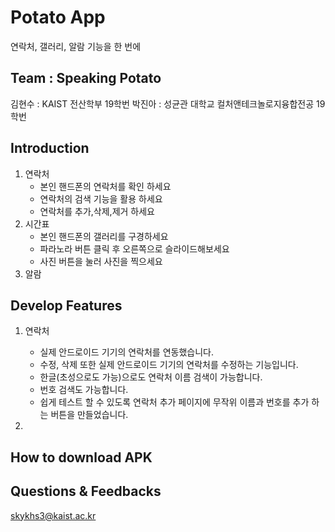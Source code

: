 # Potato App

연락처, 갤러리, 알람 기능을 한 번에

## Team : Speaking Potato
김현수 : KAIST 전산학부 19학번 
박진아 : 성균관 대학교 컬처앤테크놀로지융합전공 19학번

## Introduction

1. 연락처
    - 본인 핸드폰의 연락처를 확인 하세요
    - 연락처의 검색 기능을 활용 하세요
    - 연락처를 추가,삭제,제거 하세요
2. 시간표
    - 본인 핸드폰의 갤러리를 구경하세요
    - 파라노라 버튼 클릭 후  오른쪽으로 슬라이드해보세요
    - 사진 버튼을 눌러 사진을 찍으세요
3. 알람



## Develop Features
1. 연락처
   - 실제 안드로이드 기기의 연락처를 연동했습니다.
   - 수정, 삭제 또한 실제 안드로이드 기기의 연락처를 수정하는 기능입니다.
   - 한글(초성으로도 가능)으로도 연락처 이름 검색이 가능합니다.
   - 번호 검색도 가능합니다.
   - 쉽게 테스트 할 수 있도록 연락처 추가 페이지에 무작위 이름과 번호를 추가 하는 버튼을 만들었습니다.

2. 


## How to download APK

## Questions & Feedbacks
skykhs3@kaist.ac.kr

